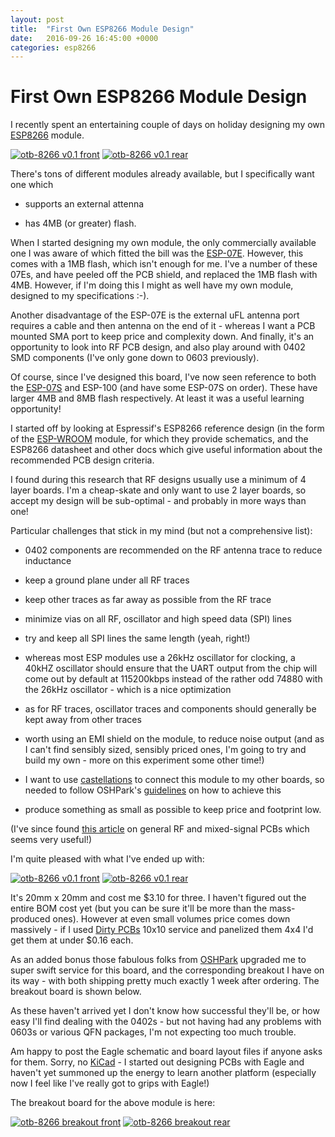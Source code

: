 ```yaml
---
layout: post
title:  "First Own ESP8266 Module Design"
date:   2016-09-26 16:45:00 +0000
categories: esp8266
---
```

# First Own ESP8266 Module Design

I recently spent an entertaining couple of days on holiday designing my own [ESP8266](https://espressif.com/en/products/hardware/esp8266ex/overview) module.

<a href="https://oshpark.com/shared_projects/CB9dajcz"><img src="https://644db4de3505c40a0444-327723bce298e3ff5813fb42baeefbaa.ssl.cf1.rackcdn.com/dc7d989279a2e85cf2f7ce55a369ef9a.png" alt="otb-8266 v0.1 front"/></a>
<a href="https://oshpark.com/shared_projects/CB9dajcz"><img src="https://644db4de3505c40a0444-327723bce298e3ff5813fb42baeefbaa.ssl.cf1.rackcdn.com/bed313a1c614e799ecbeda190787617c.png" alt="otb-8266 v0.1 rear"/></a>

There's tons of different modules already available, but I specifically want one which

* supports an external attenna

* has 4MB (or greater) flash.

When I started designing my own module, the only commercially available one I was aware of which fitted the bill was the [ESP-07E](http://www.esp8266.com/wiki/doku.php?id=esp8266-module-family).  However, this comes with a 1MB flash, which isn't enough for me.  I've a number of these 07Es, and have peeled off the PCB shield, and replaced the 1MB flash with 4MB.  However, if I'm doing this I might as well have my own module, designed to my specifications :-).

Another disadvantage of the ESP-07E is the external uFL antenna port requires a cable and then antenna on the end of it - whereas I want a PCB mounted SMA port to keep price and complexity down.  And finally, it's an opportunity to look into RF PCB design, and also play around with 0402 SMD components (I've only gone down to 0603 previously).

Of course, since I've designed this board, I've now seen reference to both the [ESP-07S](http://www.electrodragon.com/w/ESP-07S) and ESP-100 (and have some ESP-07S on order).  These have larger 4MB and 8MB flash respectively.  At least it was a useful learning opportunity!

I started off by looking at Espressif's ESP8266 reference design (in the form of the [ESP-WROOM](https://espressif.com/en/products/hardware/esp-wroom-02/overview) module, for which they provide schematics, and the ESP8266 datasheet and other docs which give useful information about the recommended PCB design criteria.

I found during this research that RF designs usually use a minimum of 4 layer boards.  I'm a cheap-skate and only want to use 2 layer boards, so accept my design will be sub-optimal - and probably in more ways than one!

Particular challenges that stick in my mind (but not a comprehensive list):

* 0402 components are recommended on the RF antenna trace to reduce inductance

* keep a ground plane under all RF traces

* keep other traces as far away as possible from the RF trace

* minimize vias on all RF, oscillator and high speed data (SPI) lines

* try and keep all SPI lines the same length (yeah, right!)

* whereas most ESP modules use a 26kHz oscillator for clocking, a 40kHZ oscillator should ensure that the UART output from the chip will come out by default at 115200kbps instead of the rather odd 74880 with the 26kHz oscillator - which is a nice optimization

* as for RF traces, oscillator traces and components should generally be kept away from other traces

* worth using an EMI shield on the module, to reduce noise output (and as I can't find sensibly sized, sensibly priced ones, I'm going to try and build my own - more on this experiment some other time!)

* I want to use [castellations](https://www.google.co.uk/search?q=castellations&source=lnms&tbm=isch&sa=X&ved=0ahUKEwinoaDv0a3PAhWIJMAKHTc-DHwQ_AUICCgB&biw=1148&bih=803) to connect this module to my other boards, so needed to follow OSHPark's [guidelines](docs.oshpark.com/tips+tricks/castellation/) on how to achieve this

* produce something as small as possible to keep price and footprint low.

(I've since found [this article](https://pdfserv.maximintegrated.com/en/an/AN5100.pdf) on general RF and mixed-signal PCBs which seems very useful!)

I'm quite pleased with what I've ended up with:

<a href="https://oshpark.com/shared_projects/CB9dajcz"><img src="https://644db4de3505c40a0444-327723bce298e3ff5813fb42baeefbaa.ssl.cf1.rackcdn.com/dc7d989279a2e85cf2f7ce55a369ef9a.png" alt="otb-8266 v0.1 front"/></a>
<a href="https://oshpark.com/shared_projects/CB9dajcz"><img src="https://644db4de3505c40a0444-327723bce298e3ff5813fb42baeefbaa.ssl.cf1.rackcdn.com/bed313a1c614e799ecbeda190787617c.png" alt="otb-8266 v0.1 rear"/></a>

It's 20mm x 20mm and cost me $3.10 for three.  I haven't figured out the entire BOM cost yet (but you can be sure it'll be more than the mass-produced ones).  However at even small volumes price comes down massively - if I used [Dirty PCBs](http://dirtypcbs.com/) 10x10 service and panelized them 4x4 I'd get them at under $0.16 each.

As an added bonus those fabulous folks from [OSHPark](https://oshpark.com/) upgraded me to super swift service for this board, and the corresponding breakout I have on its way - with both shipping pretty much exactly 1 week after ordering.  The breakout board is shown below.

As these haven't arrived yet I don't know how successful they'll be, or how easy I'll find dealing with the 0402s - but not having had any problems with 0603s or various QFN packages, I'm not expecting too much trouble.

Am happy to post the Eagle schematic and board layout files if anyone asks for them.  Sorry, no [KiCad](http://kicad-pcb.org/) - I started out designing PCBs with Eagle and haven't yet summoned up the energy to learn another platform (especially now I feel like I've really got to grips with Eagle!)

The breakout board for the above module is here:

<a href="https://oshpark.com/shared_projects/xOhssR3b"><img src="https://644db4de3505c40a0444-327723bce298e3ff5813fb42baeefbaa.ssl.cf1.rackcdn.com/37881509ee946e7af3e36ea93cdcd11a.png" alt="otb-8266 breakout front"/></a>
<a href="https://oshpark.com/shared_projects/xOhssR3b"><img src="https://644db4de3505c40a0444-327723bce298e3ff5813fb42baeefbaa.ssl.cf1.rackcdn.com/95cae47458a458671486597a30e6b812.png" alt="otb-8266 breakout rear"/></a>
